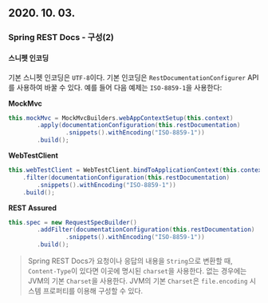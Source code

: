 ## 2020. 10. 03.

### Spring REST Docs - 구성(2)

#### 스니펫 인코딩

기본 스니펫 인코딩은 `UTF-8`이다. 기본 인코딩은 `RestDocumentationConfigurer` API를 사용하여 바꿀 수 있다. 예를 들어 다음 예제는 `ISO-8859-1`을 사용한다:

**MockMvc**

```java
this.mockMvc = MockMvcBuilders.webAppContextSetup(this.context)
		.apply(documentationConfiguration(this.restDocumentation)
				.snippets().withEncoding("ISO-8859-1"))
		.build();
```

**WebTestClient**

```java
this.webTestClient = WebTestClient.bindToApplicationContext(this.context).configureClient()
	.filter(documentationConfiguration(this.restDocumentation)
		.snippets().withEncoding("ISO-8859-1"))
	.build();
```

**REST Assured**

```java
this.spec = new RequestSpecBuilder()
		.addFilter(documentationConfiguration(this.restDocumentation)
				.snippets().withEncoding("ISO-8859-1"))
		.build();
```

> Spring REST Docs가 요청이나 응답의 내용을 `String`으로 변환할 때, `Content-Type`이 있다면 이곳에 명시된 `charset`을 사용한다. 없는 경우에는 JVM의 기본 `Charset`을 사용한다. JVM의 기본 `Charset`은 `file.encoding` 시스템 프로퍼티를 이용해 구성할 수 있다.

